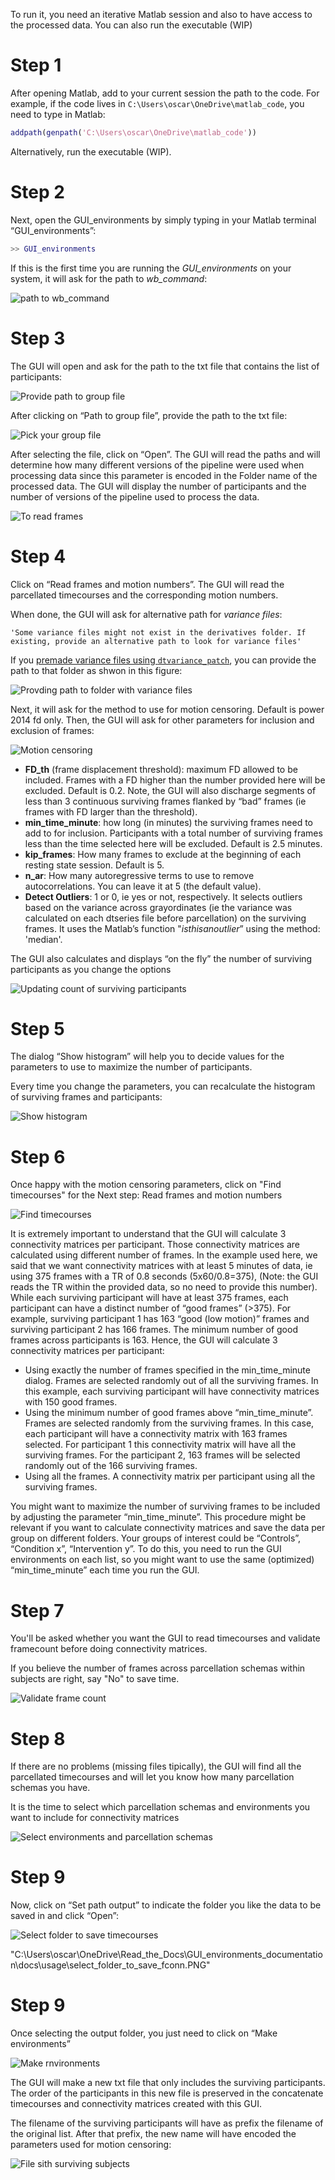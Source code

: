 
To run it, you need an iterative Matlab session and also to have access to the 
processed data. You can also run the executable (WIP)

# Step 1

After opening Matlab, add to your current session the path to the code. For example, if the code lives in `C:\Users\oscar\OneDrive\matlab_code`, 
you need to type in Matlab:

```matlab
addpath(genpath('C:\Users\oscar\OneDrive\matlab_code'))
```

Alternatively, run the executable (WIP).

# Step 2

Next, open the GUI_environments by simply typing in your Matlab terminal “GUI_environments”:

```matlab
>> GUI_environments
```

If this is the first time you are running the *GUI_environments* on your system, it will ask for the path to *wb_command*:

![path to wb_command](./usage/path_wb_command.PNG)

# Step 3

The GUI will open and ask for the path to the txt file that contains the list of participants:

![Provide path to group file](./usage/path_txt.PNG)

After clicking on “Path to group file”, provide the path to the txt file:

![Pick your group file](./usage/provide_path_txt.png)

After selecting the file, click on “Open”. The GUI will read the paths and will determine how many different versions of the pipeline were used when processing data since this parameter is encoded in the Folder name of the processed data. The GUI will display the number of participants and the number of versions of the pipeline used to process the data.

![To read frames](./usage/to_read_frames.png)

# Step 4

Click on “Read frames and motion numbers”. The GUI will read the parcellated timecourses and the corresponding motion numbers. 

When done, the GUI will ask for alternative path for *variance files*:

    'Some variance files might not exist in the derivatives folder. If existing, provide an alternative path to look for variance files'

If you [premade variance files using `dtvariance_patch`](prep_variance.md), you can provide the path to that folder as shwon in this figure:

![Provding path to folder with variance files](./usage/path_variance_folder.png)


Next, it will ask for the method to use for motion censoring. Default is power 2014 fd only. Then, the GUI will ask for other parameters for inclusion and exclusion of frames:

![Motion censoring](./usage/gui_motion_censoring.png)

* **FD_th** (frame displacement threshold): maximum FD allowed to be included. Frames with a FD higher than the number provided here will be excluded. Default is 0.2. Note, the GUI will also discharge segments of less than 3 continuous surviving frames flanked by “bad” frames (ie frames with FD larger than the threshold).
* **min_time_minute**: how long (in minutes) the surviving frames need to add to for inclusion. Participants with a total number of surviving frames less than the time selected here will be excluded. Default is 2.5 minutes.
* **kip_frames**: How many frames to exclude at the beginning of each resting state session. Default is 5.
* **n_ar**: How many autoregressive terms to use to remove autocorrelations. You can leave it at 5 (the default value).
* **Detect Outliers**: 1 or 0, ie yes or not, respectively. It selects outliers based on the variance across grayordinates (ie the variance was calculated on each dtseries file before parcellation) on the surviving frames. It uses the Matlab’s function "*isthisanoutlier*” using the method: 'median'. 


The GUI also calculates and displays “on the fly” the number of surviving participants as you change the options

![Updating count of surviving participants](./usage/updating_count.png)



# Step 5

The dialog “Show histogram” will help you to decide values for the parameters to use to maximize the number of participants. 

Every time you change the parameters, you can recalculate the histogram of surviving frames and participants:

![Show histogram](./usage/show_hist.PNG)

# Step 6

Once happy with the motion censoring parameters, click on "Find timecourses" for the Next step: Read frames and motion numbers

![Find timecourses](./usage/find_timecourses.png)

It is extremely important to understand that the GUI will calculate 3 connectivity matrices per participant. Those connectivity matrices are calculated using different number of frames. 
In the example used here, we said that we want connectivity matrices with at least 5 minutes of data, ie using 375 frames with a TR of 0.8 seconds (5x60/0.8=375), (Note: the GUI reads the TR within the provided data, so no need to provide this number). 
While each surviving participant will have at least 375 frames, each participant can have a distinct number of “good frames” (>375). 
For example, surviving participant 1 has 163 “good (low motion)” frames and surviving participant 2 has 166 frames. The minimum number of good frames across participants is 163. Hence, the GUI will calculate 3 connectivity matrices per participant:

* Using exactly the number of frames specified in the min_time_minute dialog. Frames are selected randomly out of all the surviving frames. In this example, each surviving participant will have connectivity matrices with 150 good frames.
* Using the minimum number of good frames above “min_time_minute”. Frames are selected randomly from the surviving frames. In this case, each participant will have a connectivity matrix with 163 frames selected. For participant 1 this connectivity matrix will have all the surviving frames. For the participant 2, 163 frames will be selected randomly out of the 166 surviving frames.
* Using all the frames. A connectivity matrix per participant using all the surviving frames.

You might want to maximize the number of surviving frames to be included by adjusting the  parameter “min_time_minute”. This procedure might be relevant if you want to calculate connectivity matrices and save the data per group on different folders. Your groups of interest could be “Controls”, “Condition x”, “Intervention y”. To do this, you need to run the GUI environments on each list, so you might want to use the same (optimized) “min_time_minute” each time you run the GUI.

# Step 7

You'll be asked whether you want the GUI to read timecourses and validate framecount before doing connectivity matrices. 

If you believe the number of frames across parcellation schemas within subjects are right, say "No" to save time. 

![Validate frame count](./usage/validate_frame_count.png)

# Step 8

If there are no problems (missing files tipically), the GUI will find all the parcellated timecourses and will let you know how many parcellation schemas you have. 

It is the time to select which parcellation schemas and environments you want to include for connectivity matrices

![Select environments and parcellation schemas](./usage/select_parcel_env.png)

# Step 9

Now, click on “Set path output” to indicate the folder you like the data to be saved in and click “Open”:

![Select folder to save timecourses](./usage/select_folder_to_save_fconn.PNG)

"C:\Users\oscar\OneDrive\Read_the_Docs\GUI_environments_documentation\docs\usage\select_folder_to_save_fconn.PNG"

# Step 9

Once selecting the output folder, you just need to click on “Make environments”

![Make rnvironments](./usage/make_env.png)

The GUI will make a new txt file that only includes the surviving participants. The order of the participants in this new file is preserved in the concatenate timecourses and connectivity matrices created with this GUI. 

The filename of the surviving participants will have as prefix the filename of the original list. After that prefix, the new name will have encoded the parameters used for motion censoring:

![File sith surviving subjects](./usgae/surv_txt.PNG)